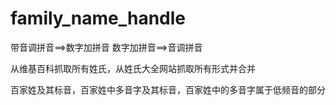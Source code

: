 family_name_handle
==================

带音调拼音==>数字加拼音
数字加拼音==>音调拼音

从维基百科抓取所有姓氏，从姓氏大全网站抓取所有形式并合并

百家姓及其标音，百家姓中多音字及其标音，百家姓中的多音字属于低频音的部分
